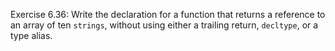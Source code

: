 Exercise 6.36: Write the declaration for a function that returns a reference
to an array of ten ```strings```, without using either a trailing return,
```decltype```, or a type alias.